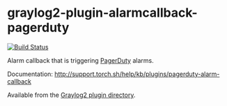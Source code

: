 graylog2-plugin-alarmcallback-pagerduty
=======================================
[![Build Status](https://travis-ci.org/Graylog2/graylog2-plugin-alarmcallback-pagerduty.svg)](https://travis-ci.org/Graylog2/graylog2-plugin-alarmcallback-pagerduty)

Alarm callback that is triggering [PagerDuty](http://pagerduty.com/) alarms.

Documentation: http://support.torch.sh/help/kb/plugins/pagerduty-alarm-callback

Available from the [Graylog2 plugin directory](http://www.graylog2.org/plugins).
